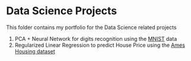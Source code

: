 # Data Science Projects
This folder contains my portfolio for the Data Science related projects

1. PCA + Neural Network for digits recognition using the [MNIST](http://yann.lecun.com/exdb/mnist/index.html) data
2. Regularized Linear Regression to predict House Price using the [Ames Housing dataset](https://ww2.amstat.org/publications/jse/v19n3/decock.pdf)

